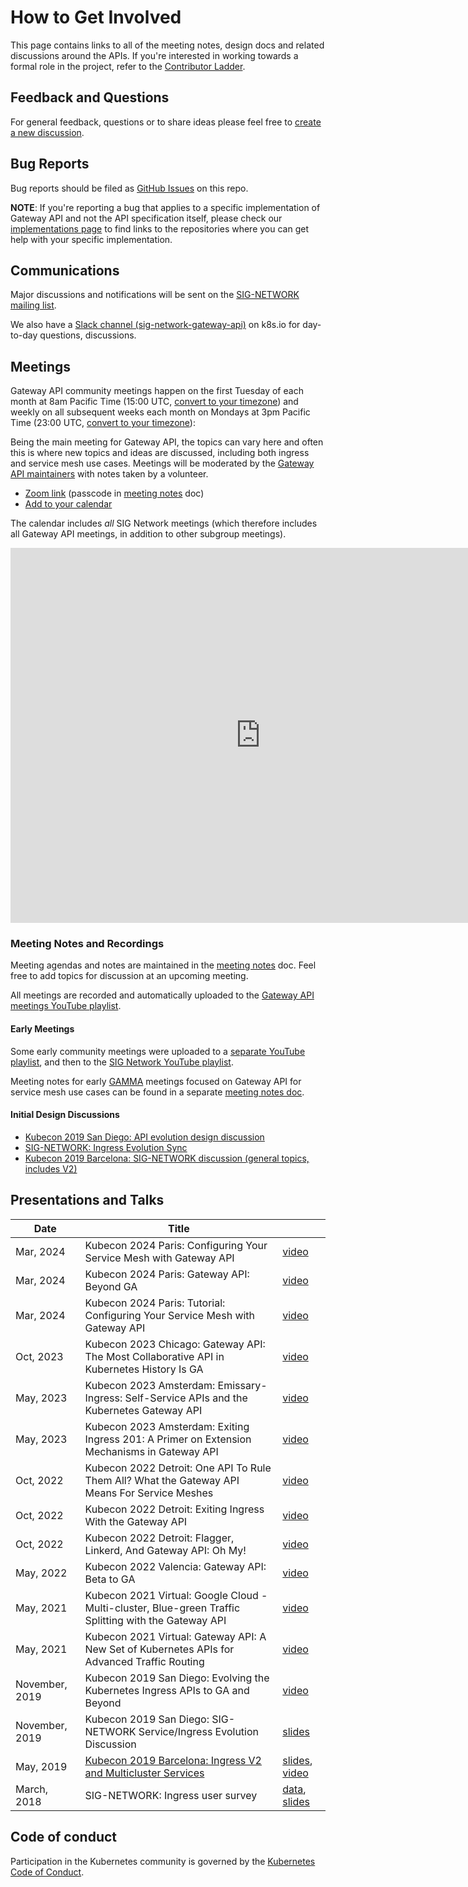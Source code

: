 # How to Get Involved

This page contains links to all of the meeting notes, design docs and related
discussions around the APIs. If you're interested in working towards a formal
role in the project, refer to the [Contributor
Ladder](/contributing/contributor-ladder).

## Feedback and Questions

For general feedback, questions or to share ideas please feel free to [create a
new discussion][gh-disc].

[gh-disc]:https://github.com/kubernetes-sigs/gateway-api/discussions/new

## Bug Reports

Bug reports should be filed as [GitHub Issues][gh-issues] on this repo.

**NOTE**: If you're reporting a bug that applies to a specific implementation of
Gateway API and not the API specification itself, please check our
[implementations page][implementations] to find links to the repositories where
you can get help with your specific implementation.

[gh-issues]: https://github.com/kubernetes-sigs/gateway-api/issues/new/choose
[implementations]:/implementations/

## Communications

Major discussions and notifications will be sent on the [SIG-NETWORK mailing
list][signetg].

We also have a [Slack channel (sig-network-gateway-api)][slack] on k8s.io for day-to-day
questions, discussions.

[signetg]: https://groups.google.com/forum/#!forum/kubernetes-sig-network
[slack]: https://kubernetes.slack.com/archives/CR0H13KGA

## Meetings

Gateway API community meetings happen on the first Tuesday of each month at
8am Pacific Time (15:00 UTC, [convert to your timezone][8am-pst-convert]) and
weekly on all subsequent weeks each month on Mondays at 3pm Pacific Time
(23:00 UTC, [convert to your timezone][3pm-pst-convert]):

Being the main meeting for Gateway API, the topics can vary here and often this
is where new topics and ideas are discussed, including both ingress and service
mesh use cases. Meetings will be moderated by the [Gateway API maintainers][maintainers]
with notes taken by a volunteer.

* [Zoom link](https://zoom.us/j/441530404) (passcode in [meeting notes] doc)
* [Add to your calendar](https://calendar.google.com/calendar/u/0/r?cid=88fe1l3qfn2b6r11k8um5am76c@group.calendar.google.com)

[8am-pst-convert]: http://www.thetimezoneconverter.com/?t=08:00&tz=PT%20%28Pacific%20Time%29
[3pm-pst-convert]: http://www.thetimezoneconverter.com/?t=15:00&tz=PT%20%28Pacific%20Time%29
[maintainers]:https://github.com/kubernetes-sigs/gateway-api/blob/main/OWNERS_ALIASES#L12

The calendar includes _all_ SIG Network meetings (which therefore includes all
Gateway API meetings, in addition to other subgroup meetings).

<iframe
  src="https://calendar.google.com/calendar/embed?src=88fe1l3qfn2b6r11k8um5am76c%40group.calendar.google.com"
  style="border: 0" width="800" height="600" frameborder="0"
  scrolling="no">
</iframe>

### Meeting Notes and Recordings

Meeting agendas and notes are maintained in the [meeting notes] doc. Feel free
to add topics for discussion at an upcoming meeting.

All meetings are recorded and automatically uploaded to the
[Gateway API meetings YouTube playlist][gateway-api-yt-playlist].

[meeting notes]: https://docs.google.com/document/d/1eg-YjOHaQ7UD28htdNxBR3zufebozXKyI28cl2E11tU/edit
[gateway-api-yt-playlist]: https://www.youtube.com/playlist?list=PL69nYSiGNLP1GgO7k02ipPGZUFpSzGaHH

#### Early Meetings

Some early community meetings were uploaded to a [separate YouTube
playlist][early-yt-playlist], and then to the [SIG Network YouTube playlist][sig-net-yt-playlist].

Meeting notes for early [GAMMA][gamma] meetings focused on Gateway API for
service mesh use cases can be found in a separate
[meeting notes doc][gamma-meeting-notes].

[early-yt-playlist]: https://www.youtube.com/playlist?list=PL7KjrPTDcs4Xe6SZj-51WvBfufKf-la1O
[sig-net-yt-playlist]: https://www.youtube.com/playlist?list=PL69nYSiGNLP2E8vmnqo5MwPOY25sDWIxb
[gamma]: /mesh/gamma/
[gamma-meeting-notes]: https://docs.google.com/document/d/1s5hQU0CB9ehjFukRmRHQ41f1FA8GX5_1Rv6nHW6NWAA/edit#

#### Initial Design Discussions

* [Kubecon 2019 San Diego: API evolution design discussion][kubecon-2019-na-design-discussion]
* [SIG-NETWORK: Ingress Evolution Sync][sig-net-2019-11-sync]
* [Kubecon 2019 Barcelona: SIG-NETWORK discussion (general topics, includes V2)][kubecon-2019-eu-discussion]

[kubecon-2019-na-design-discussion]: https://docs.google.com/document/d/1l_SsVPLMBZ7lm_T4u7ZDBceTTUY71-iEQUPWeOdTAxM/preview
[kubecon-2019-eu-discussion]: https://docs.google.com/document/d/1n8AaDiPXyZHTosm1dscWhzpbcZklP3vd11fA6L6ajlY/preview
[sig-net-2019-11-sync]: https://docs.google.com/document/d/1AqBaxNX0uS0fb_fSpVL9c8TmaSP7RYkWO8U_SdJH67k/preview

## Presentations and Talks

| Date           | Title |    |
|----------------|-------|----|
| Mar, 2024      | Kubecon 2024 Paris: Configuring Your Service Mesh with Gateway API | [video][2024-kubecon-video-1]|
| Mar, 2024      | Kubecon 2024 Paris: Gateway API: Beyond GA | [video][2024-kubecon-video-2]|
| Mar, 2024      | Kubecon 2024 Paris: Tutorial: Configuring Your Service Mesh with Gateway API  | [video][2024-kubecon-video-3]|
| Oct, 2023      | Kubecon 2023 Chicago: Gateway API: The Most Collaborative API in Kubernetes History Is GA | [video][2023-kubecon-video-3]|
| May, 2023      | Kubecon 2023 Amsterdam: Emissary-Ingress: Self-Service APIs and the Kubernetes Gateway API | [video][2023-kubecon-video-1]|
| May, 2023      | Kubecon 2023 Amsterdam: Exiting Ingress 201: A Primer on Extension Mechanisms in Gateway API | [video][2023-kubecon-video-2]|
| Oct, 2022      | Kubecon 2022 Detroit: One API To Rule Them All? What the Gateway API Means For Service Meshes | [video][2022-kubecon-video-4]|
| Oct, 2022      | Kubecon 2022 Detroit: Exiting Ingress With the Gateway API | [video][2022-kubecon-video-3]|
| Oct, 2022      | Kubecon 2022 Detroit: Flagger, Linkerd, And Gateway API: Oh My! | [video][2022-kubecon-video-2]|
| May, 2022      | Kubecon 2022 Valencia: Gateway API: Beta to GA | [video][2022-kubecon-video-1]|
| May, 2021      | Kubecon 2021 Virtual: Google Cloud - Multi-cluster, Blue-green Traffic Splitting with the Gateway API | [video][2021-kubecon-video-2]|
| May, 2021      | Kubecon 2021 Virtual: Gateway API: A New Set of Kubernetes APIs for Advanced Traffic Routing | [video][2021-kubecon-video-1]|
| November, 2019 | Kubecon 2019 San Diego: Evolving the Kubernetes Ingress APIs to GA and Beyond | [video][2019-kubecon-na-video]|
| November, 2019 | Kubecon 2019 San Diego: SIG-NETWORK Service/Ingress Evolution Discussion | [slides][2019-kubecon-na-community-slides] |
| May, 2019      | [Kubecon 2019 Barcelona: Ingress V2 and Multicluster Services][2019-kubecon-eu] | [slides][2019-kubecon-eu-slides], [video][2019-kubecon-eu-video]|
| March, 2018    | SIG-NETWORK: Ingress user survey | [data][survey-data], [slides][survey-slides] |

[2024-kubecon-video-1]: https://www.youtube.com/watch?v=UMGRp0fGk3o
[2024-kubecon-video-2]: https://www.youtube.com/watch?v=LITg6TvctjM
[2024-kubecon-video-3]: https://www.youtube.com/watch?v=UMGRp0fGk3o
[2023-kubecon-video-3]: https://www.youtube.com/watch?v=V3Vu_FWb4l4
[2023-kubecon-video-1]: https://www.youtube.com/watch?v=piDYmZObh_M
[2023-kubecon-video-2]: https://www.youtube.com/watch?v=7P55G8GsYRs:
[2022-kubecon-video-4]: https://www.youtube.com/watch?v=vYGP5XdP2TA
[2022-kubecon-video-3]: https://www.youtube.com/watch?v=sTQv4QOC-TI
[2022-kubecon-video-2]: https://www.youtube.com/watch?v=9Ag45POgnKw
[2022-kubecon-video-1]: https://www.youtube.com/watch?v=YPiuicxC8UU
[2021-kubecon-video-2]: https://www.youtube.com/watch?v=vs8YrjdRJJU
[2021-kubecon-video-1]: https://www.youtube.com/watch?v=lCRuzWFJBO0
[2019-kubecon-na-video]: https://www.youtube.com/watch?v=cduG0FrjdJA
[2019-kubecon-eu]: https://kccnceu19.sched.com/event/MPb6/ingress-v2-and-multicluster-services-rohit-ramkumar-bowei-du-google
[2019-kubecon-eu-slides]: https://static.sched.com/hosted_files/kccnceu19/97/%5Bwith%20speaker%20notes%5D%20Kubecon%20EU%202019_%20Ingress%20V2%20%26%20Multi-Cluster%20Services.pdf
[2019-kubecon-eu-video]: https://www.youtube.com/watch?v=Ne9UJL6irXY&t=1s
[survey-data]: https://github.com/bowei/k8s-ingress-survey-2018
[survey-slides]: https://github.com/bowei/k8s-ingress-survey-2018/blob/master/survey.pdf
[2019-kubecon-na-community-slides]: https://docs.google.com/presentation/d/1s0scrQCCFLJMVjjGXGQHoV6_4OIZkaIGjwj4wpUUJ7M

## Code of conduct

Participation in the Kubernetes community is governed by the [Kubernetes Code of
Conduct](https://github.com/kubernetes/community/blob/master/code-of-conduct.md).

